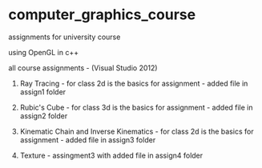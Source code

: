 # computer_graphics_course
assignments for university course

using OpenGL in c++

all course assignments - (Visual Studio 2012) 

1. Ray Tracing - for class 2d is the basics for assignment - added file in assign1 folder 

2. Rubic's Cube - for class 3d is the basics for assignment - added file in assign2 folder 

3. Kinematic Chain and Inverse Kinematics - for class 2d is the basics for assignment - added file in assign3 folder 

4. Texture - assingment3 with added file in assign4 folder

